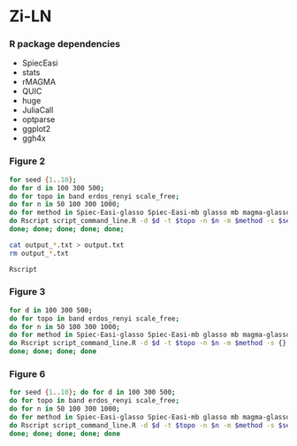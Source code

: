 # Zi-LN


### R package dependencies

* SpiecEasi
* stats
* rMAGMA
* QUIC
* huge
* JuliaCall
* optparse
* ggplot2
* ggh4x


### Figure 2

```bash
for seed {1..10}; 
do for d in 100 300 500; 
do for topo in band erdos_renyi scale_free; 
do for n in 50 100 300 1000; 
do for method in Spiec-Easi-glasso Spiec-Easi-mb glasso mb magma-glasso magma-mb ZiLN-glasso ZiLN-mb sparcc flashweave; 
do Rscript script_command_line.R -d $d -t $topo -n $n -m $method -s $seed -o output_$seed.txt; 
done; done; done; done; done;

cat output_*.txt > output.txt
rm output_*.txt

Rscript 
```


### Figure 3


```bash
for d in 100 300 500; 
do for topo in band erdos_renyi scale_free; 
do for n in 50 100 300 1000; 
do for method in Spiec-Easi-glasso Spiec-Easi-mb glasso mb magma-glasso magma-mb ZiLN-glasso ZiLN-mb sparcc flashweave; 
do Rscript script_command_line.R -d $d -t $topo -n $n -m $method -s {} -o norta_{}.txt -g norta; 
done; done; done; done
```


### Figure 6

```bash
for seed {1..10}; do for d in 100 300 500; 
do for topo in band erdos_renyi scale_free; 
do for n in 50 100 300 1000; 
do for method in Spiec-Easi-glasso Spiec-Easi-mb glasso mb magma-glasso magma-mb ZiLN-glasso ZiLN-mb sparcc flashweave; 
do Rscript script_command_line.R -d $d -t $topo -n $n -m $method -s $seed -o output_$seed.txt; 
done; done; done; done; done
```


